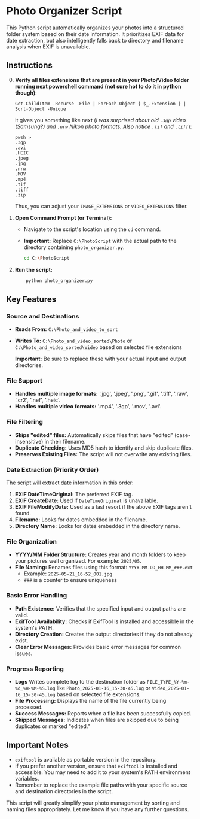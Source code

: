 # Photo Organizer Script

This Python script automatically organizes your photos into a structured folder system based on their date information. It prioritizes EXIF data for date extraction, but also intelligently falls back to directory and filename analysis when EXIF is unavailable.

## Instructions

0. **Verify all files extensions that are present in your Photo/Video folder running next powershell command (not sure hot to do it in python though)**:
    ```pwsh
    Get-ChildItem -Recurse -File | ForEach-Object { $_.Extension } | Sort-Object -Unique
    ```
    it gives you something like next (*I was surprised about old `.3gp` video (Samsung?) and `.nrw` Nikon photo formats. Also notice `.tif` and `.tiff`*):
    ```
    pwsh >
    .3gp
    .avi
    .HEIC
    .jpeg
    .jpg
    .nrw
    .MOV
    .mp4
    .tif
    .tiff
    .zip
    ```
    Thus, you can adjust your `IMAGE_EXTENSIONS` or `VIDEO_EXTENSIONS` filter.

1.  **Open Command Prompt (or Terminal):**
    *   Navigate to the script's location using the `cd` command.
    *   **Important:** Replace `C:\PhotoScript` with the actual path to the directory containing `photo_organizer.py`.

        ```bash
        cd C:\PhotoScript
        ```

2.  **Run the script:**

    ```bash
        python photo_organizer.py
    ```

## Key Features

### Source and Destinations

*   **Reads From:**  `C:\Photo_and_video_to_sort`
*   **Writes To:**  `C:\Photo_and_video_sorted\Photo` or `C:\Photo_and_video_sorted\Video` based on selected file extensions

    **Important:** Be sure to replace these with your actual input and output directories.

### File Support

*   **Handles multiple image formats:** '.jpg', '.jpeg', '.png', '.gif', '.tiff', '.raw', '.cr2', '.nef', '.heic'.
*   **Handles multiple video formats:** '.mp4', '.3gp', '.mov', '.avi'.

### File Filtering

*   **Skips "edited" files:** Automatically skips files that have "edited" (case-insensitive) in their filename.
*   **Duplicate Checking:**  Uses MD5 hash to identify and skip duplicate files.
*   **Preserves Existing Files:** The script will not overwrite any existing files.

### Date Extraction (Priority Order)

The script will extract date information in this order:

1.  **EXIF DateTimeOriginal:**  The preferred EXIF tag.
2.  **EXIF CreateDate:** Used if `DateTimeOriginal` is unavailable.
3.  **EXIF FileModifyDate:**  Used as a last resort if the above EXIF tags aren't found.
4.  **Filename:** Looks for dates embedded in the filename.
5.  **Directory Name:** Looks for dates embedded in the directory name.

### File Organization

*   **YYYY/MM Folder Structure:**  Creates year and month folders to keep your pictures well organized. For example: `2025/05`.
*   **File Naming:**  Renames files using this format:  `YYYY-MM-DD_HH-MM_###.ext`
    *   Example:  `2025-05-21_16-52_001.jpg`
    *  `###` is a counter to ensure uniqueness

### Basic Error Handling

*   **Path Existence:**  Verifies that the specified input and output paths are valid.
*   **ExifTool Availability:** Checks if ExifTool is installed and accessible in the system's PATH.
*   **Directory Creation:**  Creates the output directories if they do not already exist.
*   **Clear Error Messages:** Provides basic error messages for common issues.

### Progress Reporting

*   **Logs** Writes complete log to the destination folder as `FILE_TYPE_%Y-%m-%d_%H-%M-%S.log` like `Photo_2025-01-16_15-30-45.log` or `Video_2025-01-16_15-30-45.log` based on selected file extensions.
*   **File Processing:** Displays the name of the file currently being processed.
*   **Success Messages:** Reports when a file has been successfully copied.
*   **Skipped Messages:** Indicates when files are skipped due to being duplicates or marked "edited."

## Important Notes

*   `exiftool` is available as portable version in the repository.
*   If you prefer another version, ensure that `exiftool` is installed and accessible. You may need to add it to your system's PATH environment variables.
*   Remember to replace the example file paths with your specific source and destination directories in the script.

This script will greatly simplify your photo management by sorting and naming files appropriately. Let me know if you have any further questions.